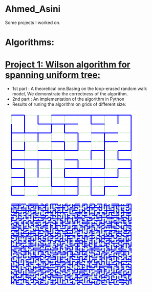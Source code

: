 # Ahmed_Asini
Some projects I worked on.
# Algorithms:
# [Project 1: Wilson algorithm for spanning uniform tree:](https://github.com/AhmedASN/Wilson-Algorithm-for-uniform-spanning-tree)
* 1st part : A theoretical one.Basing on the loop-erased random walk model, We demonstrate the correctness of the algorithm.
* 2nd part : An implementation of the algorithm in Python 
* Results of runing the algorithm on grids of different size:  

![](Images/Grid%20and%20UST.png) 
![](Images/Grid%20and%20UST2.png)

